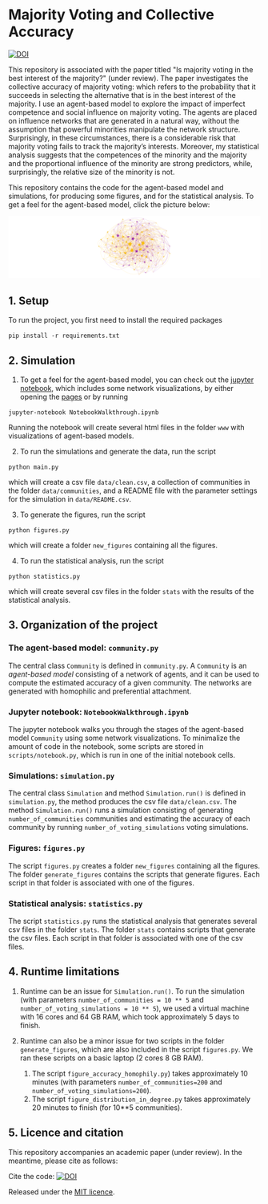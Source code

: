 # Majority Voting and Collective Accuracy

[![DOI](https://zenodo.org/badge/DOI/10.5281/zenodo.7767125.svg)](https://doi.org/10.5281/zenodo.7767125)

This repository is associated with the paper titled "Is majority voting in the best 
interest of the majority?" (under review). The paper investigates the 
collective accuracy of majority voting: which refers to the probability that it succeeds 
in selecting the alternative that is in the best interest of the majority. 
I use an agent-based model to explore the impact of imperfect competence and social 
influence on majority voting. The agents are placed on influence networks that are 
generated in a natural way, without the assumption that powerful minorities manipulate 
the network structure. Surprisingly, in these circumstances, there is a considerable 
risk that majority voting fails to track the majority’s interests. Moreover, my
statistical analysis suggests that the competences of the minority and the majority 
and the proportional influence of the minority are strong predictors, while, 
surprisingly, the relative size of the minority is not.

This repository contains the code for the agent-based model and simulations, for 
producing some figures, and for the statistical analysis. To get a feel for the 
agent-based model, click the picture below:

[![A picture of an example of an agent-based model](/www/agent-based-model.png  "An example of an agent-based model")](https://heinduijf.github.io/MajorityVoting/)

## 1. Setup
To run the project, you first need to install the required packages
```commandline
pip install -r requirements.txt
```

## 2. Simulation
1. To get a feel for the agent-based model, you can check out the
[jupyter notebook](NotebookWalkthrough.ipynb), which includes some network 
visualizations, by either opening the 
[pages](https://heinduijf.github.io/MajorityVoting/) or by running
```commandline
jupyter-notebook NotebookWalkthrough.ipynb
```
Running the notebook will create several html files in the folder `www` with 
visualizations of agent-based models.

2. To run the simulations and generate the data, run the script
```commandline
python main.py
```
which will create a csv file `data/clean.csv`, a collection of communities in the 
folder `data/communities`, and a README file with the parameter settings for the 
simulation in `data/README.csv`.

3. To generate the figures, run the script
```commandline
python figures.py
```
which will create a folder `new_figures` containing all the figures. 

4. To run the statistical analysis, run the script
```commandline
python statistics.py
```
which will create several csv files in the folder `stats` with the results of the 
statistical analysis.  

## 3. Organization of the project

### The agent-based model: `community.py`
The central class `Community` is defined in `community.py`. A `Community` is an 
*agent-based model* consisting of a network of agents, and it can be used to compute 
the estimated accuracy of a given community. The networks are generated with homophilic 
and preferential attachment. 

### Jupyter notebook: `NotebookWalkthrough.ipynb`
The jupyter notebook walks you through the stages of the agent-based model 
`Community` using some network visualizations. To minimalize the amount of code in the 
notebook, some scripts are stored in `scripts/notebook.py`, which is run in one of the 
initial notebook cells. 

### Simulations: `simulation.py`
The central class `Simulation` and method `Simulation.run()` is defined in 
`simulation.py`, the method produces the csv file `data/clean.csv`. The method 
`Simulation.run()` runs a simulation consisting of generating `number_of_communities` 
communities and estimating the accuracy of each community by running 
`number_of_voting_simulations` voting simulations.  

### Figures: `figures.py`
The script `figures.py` creates a folder `new_figures` containing all the 
figures. The folder `generate_figures` contains the scripts that generate 
figures. Each script in that folder is associated with one of the figures. 

### Statistical analysis: `statistics.py`
The script `statistics.py` runs the statistical analysis that generates several csv 
files in  the folder `stats`. The folder `stats` contains scripts that generate the 
csv files. Each script in that folder is associated with one of the csv files.  

## 4. Runtime limitations
1. Runtime can be an issue for `Simulation.run()`. To run the simulation (with 
parameters `number_of_communities = 10 ** 5` and
`number_of_voting_simulations = 10 ** 5`), we used a virtual machine with 16 cores 
and 64 GB RAM, which took approximately 5 days to finish. 

2. Runtime can also be a minor issue for two scripts in the folder 
`generate_figures`, which are also included in the script `figures.py`. We ran these 
scripts on a basic laptop (2 cores 8 GB RAM). 
   1. The script `figure_accuracy_homophily.py`) takes approximately 10 minutes 
   (with parameters `number_of_communities=200` and `number_of_voting_simulations=200`). 
   2. The script `figure_distribution_in_degree.py` takes approximately 20 minutes to 
      finish (for 10**5 communities).

## 5. Licence and citation
This repository accompanies an academic paper (under review). In the meantime, 
please cite as follows:

Cite the code: 
[![DOI](https://zenodo.org/badge/DOI/10.5281/zenodo.7767125.svg)](https://doi.org/10.5281/zenodo.7767125)

Released under the [MIT licence](LICENCE.md).
